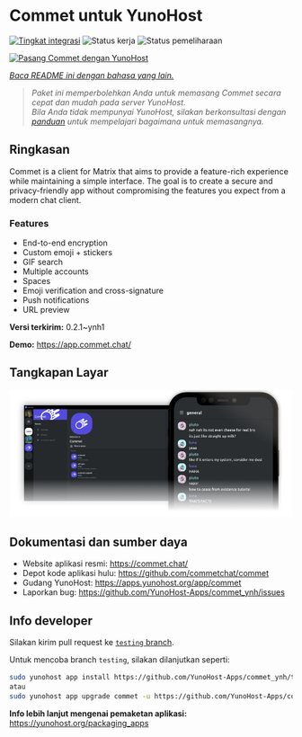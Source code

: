 <!--
N.B.: README ini dibuat secara otomatis oleh <https://github.com/YunoHost/apps/tree/master/tools/readme_generator>
Ini TIDAK boleh diedit dengan tangan.
-->

# Commet untuk YunoHost

[![Tingkat integrasi](https://dash.yunohost.org/integration/commet.svg)](https://ci-apps.yunohost.org/ci/apps/commet/) ![Status kerja](https://ci-apps.yunohost.org/ci/badges/commet.status.svg) ![Status pemeliharaan](https://ci-apps.yunohost.org/ci/badges/commet.maintain.svg)

[![Pasang Commet dengan YunoHost](https://install-app.yunohost.org/install-with-yunohost.svg)](https://install-app.yunohost.org/?app=commet)

*[Baca README ini dengan bahasa yang lain.](./ALL_README.md)*

> *Paket ini memperbolehkan Anda untuk memasang Commet secara cepat dan mudah pada server YunoHost.*  
> *Bila Anda tidak mempunyai YunoHost, silakan berkonsultasi dengan [panduan](https://yunohost.org/install) untuk mempelajari bagaimana untuk memasangnya.*

## Ringkasan

Commet is a client for Matrix that aims to provide a feature-rich experience while maintaining a simple interface. The goal is to create a secure and privacy-friendly app without compromising the features you expect from a modern chat client.

### Features

- End-to-end encryption
- Custom emoji + stickers
- GIF search
- Multiple accounts
- Spaces
- Emoji verification and cross-signature
- Push notifications
- URL preview


**Versi terkirim:** 0.2.1~ynh1

**Demo:** <https://app.commet.chat/>

## Tangkapan Layar

![Tangkapan Layar pada Commet](./doc/screenshots/screenshot.png)

## Dokumentasi dan sumber daya

- Website aplikasi resmi: <https://commet.chat/>
- Depot kode aplikasi hulu: <https://github.com/commetchat/commet>
- Gudang YunoHost: <https://apps.yunohost.org/app/commet>
- Laporkan bug: <https://github.com/YunoHost-Apps/commet_ynh/issues>

## Info developer

Silakan kirim pull request ke [`testing` branch](https://github.com/YunoHost-Apps/commet_ynh/tree/testing).

Untuk mencoba branch `testing`, silakan dilanjutkan seperti:

```bash
sudo yunohost app install https://github.com/YunoHost-Apps/commet_ynh/tree/testing --debug
atau
sudo yunohost app upgrade commet -u https://github.com/YunoHost-Apps/commet_ynh/tree/testing --debug
```

**Info lebih lanjut mengenai pemaketan aplikasi:** <https://yunohost.org/packaging_apps>

